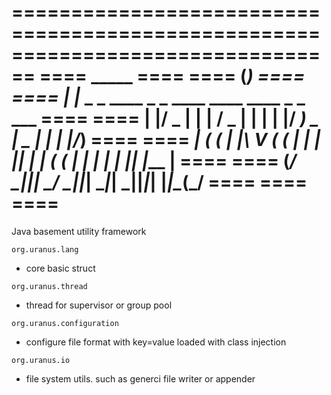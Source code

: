 ================================================================================
====        _____                                                           ====
====       (_____)                                                          ====
====         | |_____ _   _ ____    _   _  ____ ____ ____  _   _  ___       ====
====         | |/ _  | | | / _  |  | | | |/ ___) _  |  _ \| | | |/___)      ====
====      ___| ( ( | |\ V ( ( | |  | |_| | |  ( ( | | | | | |_| |___ |      ====
====     (____/ \_||_| \_/ \_||_|   \____|_|   \_||_|_| |_|\____(___/       ====
====                                                                        ====
================================================================================

Java basement utility framework

`org.uranus.lang`

* core basic struct

`org.uranus.thread`

* thread for supervisor or group pool

`org.uranus.configuration`

* configure file format with key=value loaded with class injection

`org.uranus.io`

* file system utils. such as generci file writer or appender
